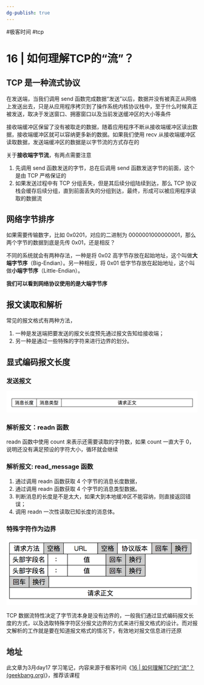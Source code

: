 ```yaml
---
dg-publish: true
---
```


#极客时间 #tcp 

# 16 | 如何理解TCP的“流”？

## TCP 是一种流式协议

在发送端，当我们调用 send 函数完成数据“发送”以后，数据并没有被真正从网络上发送出去，只是从应用程序拷贝到了操作系统内核协议栈中，至于什么时候真正被发送，取决于发送窗口、拥塞窗口以及当前发送缓冲区的大小等条件

接收端缓冲区保留了没有被取走的数据，随着应用程序不断从接收端缓冲区读出数据，接收端缓冲区就可以容纳更多新的数据。如果我们使用 recv 从接收端缓冲区读取数据，发送端缓冲区的数据是以字节流的方式存在的

关于**接收端字节流**，有两点需要注意

1. 先调用 send 函数发送的字节，总在后调用 send 函数发送字节的前面，这个是由 TCP 严格保证的
2. 如果发送过程中有 TCP 分组丢失，但是其后续分组陆续到达，那么 TCP 协议栈会缓存后续分组，直到前面丢失的分组到达，最终，形成可以被应用程序读取的数据流

## 网络字节排序

如果需要传输数字，比如 0x0201，对应的二进制为 0000001000000001，那么两个字节的数据到底是先传 0x01，还是相反？

不同的系统就会有两种存法，一种是将 0x02 高字节存放在起始地址，这个叫做**大端字节序**（Big-Endian）。另一种相反，将 0x01 低字节存放在起始地址，这个叫做**小端字节序**（Little-Endian）。

**我们可以看到网络协议使用的是大端字节序**


## 报文读取和解析
常见的报文格式有两种方法，
1. 一种是发送端把要发送的报文长度预先通过报文告知给接收端；
2. 另一种是通过一些特殊的字符来进行边界的划分。

## 显式编码报文长度

### 发送报文


![](attachment/Pasted%20image%2020230317231719.png)

### 解析报文：readn 函数

readn 函数中使用 count 来表示还需要读取的字符数，如果 count 一直大于 0，说明还没有满足预设的字符大小，循环就会继续

### 解析报文: read_message 函数

1. 通过调用 readn 函数获取 4 个字节的消息长度数据，
2. 通过调用 readn 函数获取 4 个字节的消息类型数据。
3. 判断消息的长度是不是太大，如果大到本地缓冲区不能容纳，则直接返回错误；
4. 调用 readn 一次性读取已知长度的消息体。

### 特殊字符作为边界

![](attachment/Pasted%20image%2020230317232029.png)

TCP 数据流特性决定了字节流本身是没有边界的，一般我们通过显式编码报文长度的方式，以及选取特殊字符区分报文边界的方式来进行报文格式的设计。而对报文解析的工作就是要在知道报文格式的情况下，有效地对报文信息进行还原

## 地址

此文章为3月day17 学习笔记，内容来源于极客时间《[16 | 如何理解TCP的“流”？ (geekbang.org)](https://time.geekbang.org/column/article/132443)》，推荐该课程
